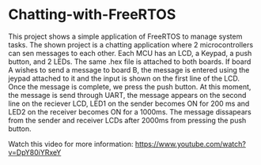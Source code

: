 # Chatting-with-FreeRTOS
This project shows a simple application of FreeRTOS to manage system tasks.
The shown project is a chatting application where 2 microcontrollers can sen messages to each other.
Each MCU has an LCD, a Keypad, a push button, and 2 LEDs. The same .hex file is attached to both boards.
If board A wishes to send a message to board B, the message is entered using the jeypad attached to it and the input is shown on the first line of the LCD. Once the message is complete, we press the push button.
At this moment, the message is send through UART, the message appears on the second line on the reciever LCD, LED1 on the sender becomes ON for 200 ms and LED2 on the receiver becomes ON for a 1000ms.
The message dissapears from the sender and receiver LCDs after 2000ms from pressing the push button. 

Watch this video for more information: https://www.youtube.com/watch?v=DpY80iYRxeY
